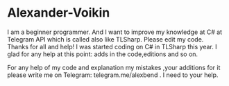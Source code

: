 # Alexander-Voikin
I am a beginner programmer. And I want to improve my knowledge at C# at Telegram API which is called also like TLSharp. Please edit my code. Thanks for all and help!
I was started coding on C# in TLSharp this year. I glad for any help at this point: adds in the code,editions and so on.

For any help of my code and explanation my mistakes ,your additions for it please write me on Telegram: telegram.me/alexbend . I need to your help.
